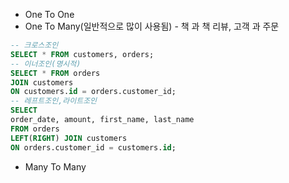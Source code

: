 - One To One
- One To Many(일반적으로 많이 사용됨) - 책 과 책 리뷰, 고객 과 주문
```sql
-- 크로스조인
SELECT * FROM customers, orders;
-- 이너조인(명시적)
SELECT * FROM orders
JOIN customers 
ON customers.id = orders.customer_id;
-- 레프트조인,라이트조인
SELECT
order_date, amount, first_name, last_name
FROM orders
LEFT(RIGHT) JOIN customers 
ON orders.customer_id = customers.id;
```
- Many To Many 